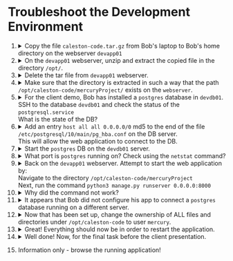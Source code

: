 # Troubleshoot the Development Environment


1.  <details>
    <summary>Copy the file <code>caleston-code.tar.gz</code> from Bob's laptop to Bob's home directory on the webserver <code>devapp01</code></summary>

    ```bash
    scp caleston-code.tar.gz devapp01:~/
    ```

    </details>
1.  <details>
    <summary>On the <code>devapp01</code> webserver, unzip and extract the copied file in the directory <code>/opt/</code>.</summary>

    Note that the `/opt` directory is owned by root on `devapp01` so we'll need sudo

    ```bash
    ssh devapp01

    sudo tar -zxf caleston-code.tar.gz -C /opt
    ```

    Don't exit from the ssh session just yet. We need to remain on `devapp01`

    </details>
1.  <details>
    <summary>Delete the tar file from <code>devapp01</code> webserver.</summary>

    ```bash
    rm caleston-code.tar.gz
    ```

    </details>
1.  <details>
    <summary>Make sure that the directory is extracted in such a way that the path <code>/opt/caleston-code/mercuryProject/</code> exists on the <code>webserver</code>.</summary>

    Nothing to do here. If you got Q4 right, then this will work too - press OK.

    You can verify if you like:

    ```bash
    ls -l /opt/caleston-code/mercuryProject/
    ```

    </details>
1.  <details>
    <summary>For the client demo, Bob has installed a <code>postgres</code> database in <code>devdb01</code>.</br>SSH to the database <code>devdb01</code> and check the status of the <code>postgresql.service</code></br>What is the state of the DB?</summary>

    At this point you are still logged into `devapp01`, so first return to Bob's laptop

    ```bash
    exit
    ```

    Now go to the db node

    ```bash
    ssh devdb01

    systemctl status postgresql.service
    ```

    Note the status: `Active: inactive (dead) ...`

    Don't exit from the ssh session just yet. We need to remain on `devdb01`
    </details>
1.  <details>
    <summary>Add an entry <code>host all all 0.0.0.0/0</code> md5 to the end of the file <code>/etc/postgresql/10/main/pg_hba.conf</code> on the DB server.</br>This will allow the web application to connect to the DB.</summary>

    ```bash
    sudo vi /etc/postgresql/10/main/pg_hba.conf
    ```

    Make the change as directed, save and exit `vi`.

    </details>
1.  <details>
    <summary>Start the <code>postgres</code> DB on the <code>devdb01</code> server.</summary>

    ```bash
    sudo systemctl start postgresql.service
    ```

    </details>
1.  <details>
    <summary>What port is <code>postgres</code> running on? Check using the <code>netstat</code> command?</summary>

    ```bash
    sudo netstat -ptean
    ```

    There's 2 entries for postgres, one each for IPv4 and IPv6, but both are using the same port. Note this port down - you will need it later!

    </details>
1.  <details>
    <summary>Back on the <code>devapp01</code> webserver. Attempt to start the web application by:</br>Navigate to the directory <code>/opt/caleston-code/mercuryProject</code></br>Next, run the command <code>python3 manage.py runserver 0.0.0.0:8000</code></summary>

    At this point you are still logged into `devdb01`, so first return to Bob's laptop

    ```bash
    exit
    ```

    Now go to the app node

    ```bash
    ssh devapp01

    cd /opt/caleston-code/mercuryProject
    python3 manage.py runserver 0.0.0.0:8000
    ```

    Note it dumps a stack trace on the screen, i.e. it crashed! Thus the answer is `No`.

    Press `CRTL + C`

    </details>
1.  <details>
    <summary>Why did the command not work?</summary>

    The answer to this is in the stack trace at the end. The app cannot connect to the database on the address and port indicated. Also remember the earlier question where you were asked to find the port that the database server is listening on!

    </details>
1.  <details>
    <summary>It appears that Bob did not configure his app to connect a <code>postgres</code> database running on a different server.</summary>

    That explains why things are working on his laptop and not in the `DEV` servers.

    It also appears that he is using the `wrong` port for postgres!

    1. Find the file in the directory under `/opt/caleston-code` that has a string matching DATABASES = {.
    1. Replace the value of `localhost` to `devdb01`
    1. In the same file fix the postgres port to match the port being used on `devdb01`

    For this, we need to first find the file we need to edit, so we're going to use `find` to find _files_ and use `grep` to find the specific text, with the `-l` switch to print the file path the text was found in.

    ```bash
    find . -type f -exec grep -l 'DATABASES = {' "{}" \;
    ```

    Edit the file that was returned by the above

    ```bash
    vi ./mercury/settings.py
    ```

    Scroll down to `DATABASES = {` and beneath this set the correct host and port. Save and exit.

    </details>
1.  <details>
    <summary>Now that has been set up, change the ownership of ALL files and directories under <code>/opt/caleston-code</code> to user <code>mercury</code>.</summary>

    You'll need to be root to reassign ownership

    ```bash
    sudo chown -R mercury /opt/caleston-code
    ```

    Note that sometimes this step is marked incorrect even though it *is* correct! Ignore this and move on. It has been reported to the lab team.

    </details>
1.  <details>
    <summary>Great! Everything should now be in order to restart the application.</summary>

    On the devapp01 server start the webserver again by running the command:

    1. Navigate to the directory `/opt/caleston-code/mercuryProject`
    1. Next, run the command `python3 manage.py runserver 0.0.0.0:8000`

    Note:- Make sure to activate the virtual environment using `source ../venv/bin/activate` within the current project before executing `python3 manage.py migrate`.

    If you've followed all the above steps, you should still be in directory `/opt/caleston-code/mercuryProject`

    Run the migration.

    ```bash
    source ../venv/bin/activate
    python3 manage.py migrate
    ```

    Start the app again so the question will validate.

    ```
    python3 manage.py runserver 0.0.0.0:8000
    ```

    **What is this venv stuff?**

    If you're considering learning Python (highly recommended as it is required in many DevOps jobs), this means Virtual ENVironment. It allows you to install Python packages on a project-by-project basis, thus not polluting the main Python installation. This is especially useful on your development environment where you may have multiple Python projects all with different package requirements.

    </details>
1.  <details>
    <summary>Well done! Now, for the final task before the client presentation.</summary>

    Create a new service called mercury.service with the following requirements.

    1. Service name: - `mercury.service`, WorkingDirectory: - `/opt/caleston-code/mercuryProject/`, Command to run: `/usr/bin/python3 manage.py runserver 0.0.0.0:8000`.
    1. Restart `on failure` and enable for `multi-user.target`.
    1. Run as user `mercury`.
    1. Set description: `Project Mercury Web Application`.

    Here we have to create a [systemd unit file](https://kodekloud.com/topic/creating-a-systemd-service/) to make the Python app be runnable as a service.

    First quit the running webapp by pressing `CTRL-C`

    Now create the unit file

    ```bash
    sudo vi /etc/systemd/system/mercury.service
    ```

    And put the following in to satisfy the question requirements

    ```
    [Unit]
    Description=Project Mercury Web Application

    [Service]
    ExecStart=/usr/bin/python3 manage.py runserver 0.0.0.0:8000
    Restart=on-failure
    WorkingDirectory=/opt/caleston-code/mercuryProject/
    User=mercury

    [Install]
    WantedBy=multi-user.target
    ```

    Now enable and start the service. We must run a `daemon-reload` whenever we have created, edited or deleted a unit file. Note that the `.service` extension is optional with `systemctl` commands. We can say `mercury.service`, or simply `mercury`

    ```bash
    sudo systemctl daemon-reload
    sudo systemctl enable mercury
    sudo systemctl start mercury
    ```

    </details>
1.  Information only - browse the running application!
